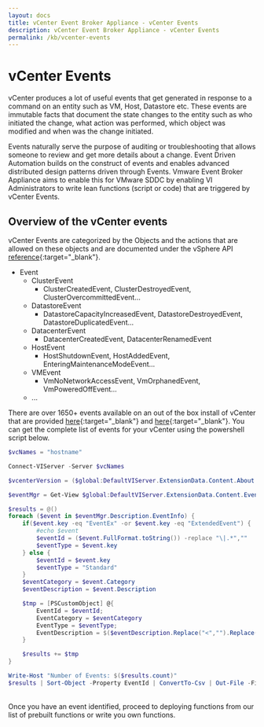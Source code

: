 ```yaml
---
layout: docs
title: vCenter Event Broker Appliance - vCenter Events
description: vCenter Event Broker Appliance - vCenter Events
permalink: /kb/vcenter-events
---
```


# vCenter Events

vCenter produces a lot of useful events that get generated in response to a command on an entity such as VM, Host, Datastore etc. These events are immutable facts that document the state changes to the entity such as who initiated the change, what action was performed, which object was modified and when was the change initiated. 

Events naturally serve the purpose of auditing or troubleshooting that allows someone to review and get more details about a change. Event Driven Automation builds on the construct of events and enables advanced distributed design patterns driven through  Events. Vmware Event Broker Appliance aims to enable this for VMware SDDC by enabling VI Administrators to write lean functions (script or code) that are triggered by vCenter Events. 

## Overview of the vCenter events

vCenter Events are categorized by the Objects and the actions that are allowed on these objects and are documented under the vSphere API [reference](https://code.vmware.com/apis/704/vsphere/vim.event.Event.html){:target="_blank"}. 

* Event
  * ClusterEvent
    * ClusterCreatedEvent, ClusterDestroyedEvent, ClusterOvercommittedEvent...
  * DatastoreEvent
    * DatastoreCapacityIncreasedEvent, DatastoreDestroyedEvent, DatastoreDuplicatedEvent... 
  * DatacenterEvent
    * DatacenterCreatedEvent, DatacenterRenamedEvent
  * HostEvent
    * HostShutdownEvent, HostAddedEvent, EnteringMaintenanceModeEvent...
  * VMEvent
    * VmNoNetworkAccessEvent, VmOrphanedEvent, VmPoweredOffEvent...
  * ...

There are over 1650+ events available on an out of the box install of vCenter that are provided [here](https://github.com/pksrc/vcenter-event-mapping/blob/master/vsphere-6.7-update-3.md){:target="_blank"} and [here](https://www.virten.net/vmware/vcenter-events/){:target="_blank"}. You can get the complete list of events for your vCenter using the powershell script below. 

```powershell
$vcNames = "hostname"

Connect-VIServer -Server $vcNames

$vcenterVersion = ($global:DefaultVIServer.ExtensionData.Content.About.ApiVersion)

$eventMgr = Get-View $global:DefaultVIServer.ExtensionData.Content.EventManager

$results = @()
foreach ($event in $eventMgr.Description.EventInfo) {
    if($event.key -eq "EventEx" -or $event.key -eq "ExtendedEvent") {
        #echo $event
        $eventId = ($event.FullFormat.toString()) -replace "\|.*",""
        $eventType = $event.key
    } else {
        $eventId = $event.key
        $eventType = "Standard"
    }
    $eventCategory = $event.Category
    $eventDescription = $event.Description

    $tmp = [PSCustomObject] @{
        EventId = $eventId;
        EventCategory = $eventCategory
        EventType = $eventType;
        EventDescription = $($eventDescription.Replace("<","").Replace(">",""));
    }

    $results += $tmp
}

Write-Host "Number of Events: $($results.count)"
$results | Sort-Object -Property EventId | ConvertTo-Csv | Out-File -FilePath vcenter-$vcenterVersion-events.csv
```

<br/>
Once you have an event identified, proceed to deploying functions from our list of prebuilt functions or write you own functions. 